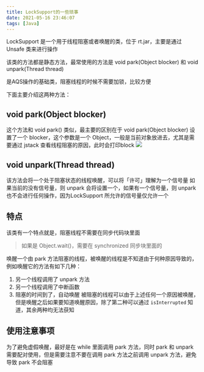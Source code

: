 ```yaml
---
title: LockSupport的一些琐事
date: 2021-05-16 23:46:07
tags: [Java]
---
```

LockSupport 是一个用于线程阻塞或者唤醒的类，位于 rt.jar，主要是通过 Unsafe 类来进行操作

该类的方法都是静态方法，最常使用的方法是 void park(Object blocker) 和 void unpark(Thread thread)

是AQS操作的基础类，阻塞线程的时候不需要加锁，比较方便

下面主要介绍这两种方法：

## void park(Object blocker)
这个方法和 void park() 类似，最主要的区别在于 void park(Object blocker) 设置了一个 blocker，这个参数是一个 Object，一般是当前对象放进去，尤其是需要通过 jstack 查看线程阻塞的原因，此时会打印block
![](https://szhtc-1252780558.cos.ap-shanghai.myqcloud.com/%E6%96%87%E7%AB%A0/LockSupport_something/Jstack_Thread.png)

## void unpark(Thread thread)
该方法会将一个处于阻塞状态的线程唤醒，可以将「许可」理解为一个信号量
如果当前的没有信号量，则 unpark 会将设置一个，如果有一个信号量，则 unpark 也不会进行任何操作，因为LockSupport 所允许的信号量仅允许一个


## 特点
该类有一个特点就是，阻塞线程不需要在同步代码块里面
> 如果是 Object.wait()，需要在 synchronized 同步块里面的

唤醒一个由 park 方法阻塞的线程，被唤醒的线程是不知道由于何种原因导致的，例如唤醒它的方法有如下几种：
1. 另一个线程调用了 unpark 方法
2. 另一个线程调用了中断函数
3. 阻塞的时间到了，自动唤醒
被阻塞的线程可以由于上述任何一个原因被唤醒，但是唤醒之后如果要知道唤醒原因，除了第二种可以通过 `isInterrupted` 知道，其余两种均无法获知


## 使用注意事项
为了避免虚假唤醒，最好是在 while 里面调用 park 方法，同时 park 和 unpark 需要配对使用，但是需要注意不要在调用 park 方法之前调用 unpark 方法，避免导致 park 不会阻塞






